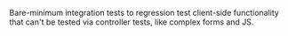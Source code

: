 Bare-minimum integration tests to regression test client-side functionality that can't be tested via controller tests, like complex forms and JS.
